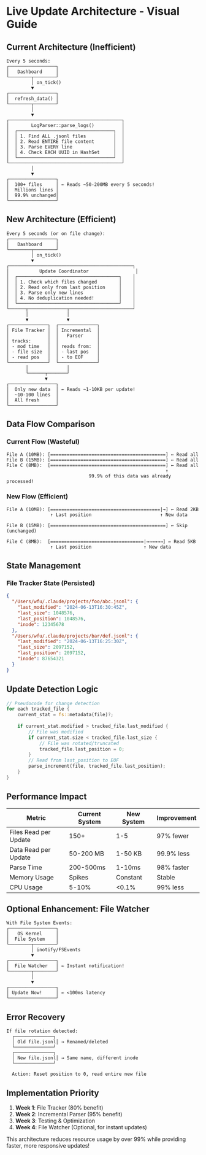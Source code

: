 # Live Update Architecture - Visual Guide

## Current Architecture (Inefficient)

```
Every 5 seconds:
┌─────────────────┐
│   Dashboard     │
└────────┬────────┘
         │ on_tick()
         ▼
┌─────────────────┐
│  refresh_data() │
└────────┬────────┘
         │ 
         ▼
┌─────────────────────────────────────────┐
│        LogParser::parse_logs()          │
│  ┌───────────────────────────────────┐  │
│  │ 1. Find ALL .jsonl files          │  │
│  │ 2. Read ENTIRE file content       │  │
│  │ 3. Parse EVERY line               │  │
│  │ 4. Check EACH UUID in HashSet     │  │
│  └───────────────────────────────────┘  │
└─────────────────────────────────────────┘
         │
         ▼
┌─────────────────┐
│  100+ files     │ ← Reads ~50-200MB every 5 seconds!
│  Millions lines │
│  99.9% unchanged│
└─────────────────┘
```

## New Architecture (Efficient)

```
Every 5 seconds (or on file change):
┌─────────────────┐
│   Dashboard     │
└────────┬────────┘
         │ on_tick()
         ▼
┌─────────────────────────────────────────────┐
│           Update Coordinator                 │
│  ┌─────────────────────────────────────┐    │
│  │ 1. Check which files changed        │    │
│  │ 2. Read only from last position     │    │
│  │ 3. Parse only new lines             │    │
│  │ 4. No deduplication needed!         │    │
│  └─────────────────────────────────────┘    │
└──────┬──────────────┬───────────────────────┘
       │              │
       ▼              ▼
┌──────────────┐  ┌──────────────┐
│ File Tracker │  │ Incremental  │
│              │  │   Parser     │
│ tracks:      │  │              │
│ - mod time   │  │ reads from:  │
│ - file size  │  │ - last pos   │
│ - read pos   │  │ - to EOF     │
└──────────────┘  └──────────────┘
       │              │
       └──────┬───────┘
              ▼
┌─────────────────┐
│  Only new data  │ ← Reads ~1-10KB per update!
│  ~10-100 lines  │
│  All fresh      │
└─────────────────┘
```

## Data Flow Comparison

### Current Flow (Wasteful)
```
File A (10MB): [==========================================] ← Read all
File B (15MB): [==========================================] ← Read all
File C (8MB):  [==========================================] ← Read all
                                                          ↑
                              99.9% of this data was already processed!
```

### New Flow (Efficient)
```
File A (10MB): [========================================|→] ← Read 2KB
                ↑ Last position                         ↑ New data

File B (15MB): [==========================================] ← Skip (unchanged)

File C (8MB):  [==================================|→→→→→→] ← Read 5KB
                ↑ Last position                   ↑ New data
```

## State Management

### File Tracker State (Persisted)
```json
{
  "/Users/wfu/.claude/projects/foo/abc.jsonl": {
    "last_modified": "2024-06-13T16:30:45Z",
    "last_size": 1048576,
    "last_position": 1048576,
    "inode": 12345678
  },
  "/Users/wfu/.claude/projects/bar/def.jsonl": {
    "last_modified": "2024-06-13T16:25:30Z", 
    "last_size": 2097152,
    "last_position": 2097152,
    "inode": 87654321
  }
}
```

## Update Detection Logic

```rust
// Pseudocode for change detection
for each tracked_file {
    current_stat = fs::metadata(file)?;
    
    if current_stat.modified > tracked_file.last_modified {
        // File was modified
        if current_stat.size < tracked_file.last_size {
            // File was rotated/truncated
            tracked_file.last_position = 0;
        }
        // Read from last_position to EOF
        parse_increment(file, tracked_file.last_position);
    }
}
```

## Performance Impact

| Metric | Current System | New System | Improvement |
|--------|---------------|------------|-------------|
| Files Read per Update | 150+ | 1-5 | 97% fewer |
| Data Read per Update | 50-200 MB | 1-50 KB | 99.9% less |
| Parse Time | 200-500ms | 1-10ms | 98% faster |
| Memory Usage | Spikes | Constant | Stable |
| CPU Usage | 5-10% | <0.1% | 99% less |

## Optional Enhancement: File Watcher

```
With File System Events:
┌─────────────────┐
│   OS Kernel     │
│  File System    │
└────────┬────────┘
         │ inotify/FSEvents
         ▼
┌─────────────────┐
│  File Watcher   │ ← Instant notification!
└────────┬────────┘
         │
         ▼
┌─────────────────┐
│ Update Now!     │ ← <100ms latency
└─────────────────┘
```

## Error Recovery

```
If file rotation detected:
  ┌──────────────┐
  │ Old file.jsonl│ → Renamed/deleted
  └──────────────┘
  ┌──────────────┐
  │ New file.jsonl│ → Same name, different inode
  └──────────────┘
  
  Action: Reset position to 0, read entire new file
```

## Implementation Priority

1. **Week 1**: File Tracker (80% benefit)
2. **Week 2**: Incremental Parser (95% benefit)
3. **Week 3**: Testing & Optimization
4. **Week 4**: File Watcher (Optional, for instant updates)

This architecture reduces resource usage by over 99% while providing faster, more responsive updates!